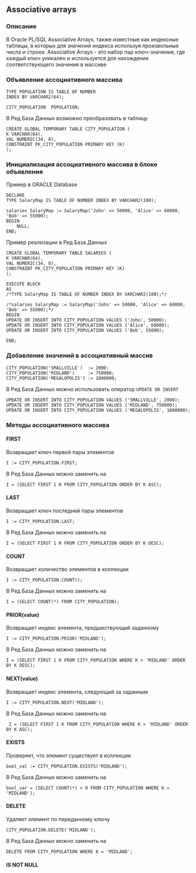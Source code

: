 ## Associative arrays
### Описание
В Oracle PL/SQL Associative Arrays, также известные как индексные таблицы, в которых для значений индекса используя произвольные числа и строки. Associative Arrays - это набор пар ключ-значение, где каждый ключ уникален и используется для нахождения соответствующего значения в массиве
### Объявление ассоциативного массива
    TYPE POPULATION IS TABLE OF NUMBER
    INDEX BY VARCHAR2(64);

    CITY_POPULATION  POPULATION;
В Ред База Данных возможно преобразовать в таблицу

    CREATE GLOBAL TEMPORARY TABLE CITY_POPULATION (
    K VARCHAR(64),
    VAL NUMERIC(34, 8),
    CONSTRAINT PK_CITY_POPULATION PRIMARY KEY (K)
    );

### Инициализация ассоциативного массива в блоке объявления
Пример в ORACLE Database

    DECLARE
    TYPE SalaryMap IS TABLE OF NUMBER INDEX BY VARCHAR2(100);

    salaries SalaryMap := SalaryMap('John' => 50000, 'Alice' => 60000, 'Bob' => 55000);
    BEGIN
        NULL;   
    END;

Пример реализации в Ред База Данных

    CREATE GLOBAL TEMPORARY TABLE SALARIES (
    K VARCHAR(64),
    VAL NUMERIC(34, 8),
    CONSTRAINT PK_CITY_POPULATION PRIMARY KEY (K)
    );

    EXECUTE BLOCK
    AS
    /*TYPE SalaryMap IS TABLE OF NUMBER INDEX BY VARCHAR2(100);*/

    /*salaries SalaryMap := SalaryMap('John' => 50000, 'Alice' => 60000, 'Bob' => 55000);*/
    BEGIN
    UPDATE OR INSERT INTO CITY_POPULATION VALUES ('John', 50000);
    UPDATE OR INSERT INTO CITY_POPULATION VALUES ('Alice', 60000);
    UPDATE OR INSERT INTO CITY_POPULATION VALUES ('Bob', 55000);

    END;

### Добавление значений в ассоциативный массив

    CITY_POPULATION('SMALLVILLE')  := 2000;
    CITY_POPULATION('MIDLAND')     := 750000;
    CITY_POPULATION('MEGALOPOLIS') := 1000000;

В Ред База Данных можно использовать оператор `UPDATE OR INSERT`

    UPDATE OR INSERT INTO CITY_POPULATION VALUES ('SMALLVILLE', 2000);
    UPDATE OR INSERT INTO CITY_POPULATION VALUES ('MIDLAND', 750000);
    UPDATE OR INSERT INTO CITY_POPULATION VALUES ('MEGALOPOLIS', 1000000);

### Методы ассоциативного массива
#### FIRST
Возвращает ключ первой пары элементов

    I := CITY_POPULATION.FIRST;

В Ред База Данных можно заменить на

    I = (SELECT FIRST 1 K FROM CITY_POPULATION ORDER BY K ASC);

#### LAST
Возвращает ключ последней пары элементов

    I := CITY_POPULATION.LAST;

В Ред База Данных можно заменить на

    I = (SELECT FIRST 1 K FROM CITY_POPULATION ORDER BY K DESC);
#### COUNT
Возвращает количество элементов в коллекции

    I := CITY_POPULATION.COUNT();

В Ред База Данных можно заменить на

    I = (SELECT COUNT(*) FROM CITY_POPULATION);

#### PRIOR(value)
Возвращает индекс элемента, предшествующий заданному

    I := CITY_POPULATION.PRIOR('MIDLAND');

В Ред База Данных можно заменить на

    I = (SELECT FIRST 1 K FROM CITY_POPULATION WHERE K > 'MIDLAND' ORDER BY K DESC);

#### NEXT(value)
Возвращает индекс элемента, следующий за заданным

    I := CITY_POPULATION.NEXT('MIDLAND');

В Ред База Данных можно заменить на

     I = (SELECT FIRST 1 K FROM CITY_POPULATION WHERE K > 'MIDLAND' ORDER BY K ASC);

#### EXISTS
Проверяет, что элемент существует в коллекции

    bool_val := CITY_POPULATION.EXISTS('MIDLAND');

В Ред База Данных можно заменить на

    bool_var = (SELECT COUNT(*) > 0 FROM CITY_POPULATION WHERE K = 'MIDLAND');

#### DELETE
Удаляет элемент по переданному ключу

    CITY_POPULATION.DELETE('MIDLAND');

В Ред База Данных можно заменить на

    DELETE FROM CITY_POPULATION WHERE K = 'MIDLAND';
#### IS NOT NULL 


